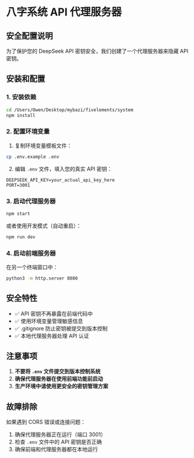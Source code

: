 # 八字系统 API 代理服务器

## 安全配置说明

为了保护您的 DeepSeek API 密钥安全，我们创建了一个代理服务器来隐藏 API 密钥。

## 安装和配置

### 1. 安装依赖

```bash
cd /Users/Owen/Desktop/mybazi/fivelements/system
npm install
```

### 2. 配置环境变量

1. 复制环境变量模板文件：
```bash
cp .env.example .env
```

2. 编辑 `.env` 文件，填入您的真实 API 密钥：
```
DEEPSEEK_API_KEY=your_actual_api_key_here
PORT=3001
```

### 3. 启动代理服务器

```bash
npm start
```

或者使用开发模式（自动重启）：
```bash
npm run dev
```

### 4. 启动前端服务器

在另一个终端窗口中：
```bash
python3 -m http.server 8080
```

## 安全特性

- ✅ API 密钥不再暴露在前端代码中
- ✅ 使用环境变量管理敏感信息
- ✅ .gitignore 防止密钥被提交到版本控制
- ✅ 本地代理服务器处理 API 认证

## 注意事项

1. **不要将 `.env` 文件提交到版本控制系统**
2. **确保代理服务器在使用前端功能前启动**
3. **生产环境中请使用更安全的密钥管理方案**

## 故障排除

如果遇到 CORS 错误或连接问题：
1. 确保代理服务器正在运行（端口 3001）
2. 检查 `.env` 文件中的 API 密钥是否正确
3. 确保前端和代理服务器都在本地运行